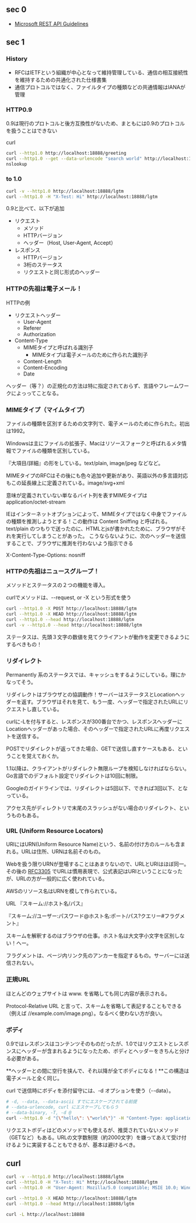 ## sec 0
- [Microsoft REST API Guidelines](https://github.com/Microsoft/api-guidelines/blob/master/Guidelines.md)

## sec 1

### History
- RFCはIETFという組織が中心となって維持管理している、通信の相互接続性を維持するための共通化された仕様書集
- 通信プロトコルではなく、ファイルタイプの種類などの共通情報はIANAが管理

### HTTP0.9
0.9は現行のプロトコルと後方互換性がないため、まともには0.9のプロトコルを扱うことはできない

curl 

``` sh
curl --http1.0 http://localhost:18888/greeting
curl --http1.0 --get --data-urlencode "search world" http://localhost:18888
nslookup
```

### to 1.0
``` sh
curl -v --http1.0 http://localhost:18888/lgtm
curl --http1.0 -H "X-Test: Hi" http://localhost:18888/lgtm
```

0.9と比べて、以下が追加

- リクエスト
  - メソッド
  - HTTPバージョン
  - ヘッダー（Host, User-Agent, Accept）
- レスポンス
  - HTTPバージョン
  - 3桁のステータス
  - リクエストと同じ形式のヘッダー

### HTTPの先祖は電子メール！

HTTPの例
- リクエストヘッダー
  - User-Agent
  - Referer
  - Authorization
- Content-Type
  - MIMEタイプと呼ばれる識別子
    - MIMEタイプは電子メールのために作られた識別子
  - Content-Length
  - Content-Encoding
  - Date

ヘッダー（等？）の正規化の方法は特に指定されておらず、言語やフレームワークによっってことなる。

### MIMEタイプ（マイムタイプ）
ファイルの種類を区別するための文字列で、電子メールのために作られた。初出は1992。

Windowsは主にファイルの拡張子、Macはリソースフォークと呼ばれるメタ情報でファイルの種類を区別している。

『大項目/詳細』の形をしている。text/plain, image/jpeg などなど。

MIMEタイプのRFCはその後にも色々追加や更新があり、英語以外の多言語対応もこの延長線上に定義されている。image/svg+xml

意味が定義されていない単なるバイト列を表すMIMEタイプはapplication/octet-stream

IEはインターネットオプションによって、MIMEタイプではなく中身でファイルの種類を推測しようとする！この動作は Content Sniffing と呼ばれる。text/plain のつもりで送ったのに、HTMLとjsが書かれたために、ブラウザがそれを実行してしまうことがあった。
こうならないように、次のヘッダーを送信することで、ブラウザに推測を行わないよう指示できる

X-Content-Type-Options: nosniff

### HTTPの先祖はニュースグループ！
メソッドとステータスの２つの機能を導入。

curlでメソッドは、--request, or -X という形式を使う

``` sh
curl --http1.0 -X POST http://localhost:18888/lgtm
curl --http1.0 -X HEAD http://localhost:18888/lgtm
curl --http1.0 --head http://localhost:18888/lgtm
curl -v --http1.0 --head http://localhost:18888/lgtm
```

ステータスは、先頭３文字の数値を見てクライアントが動作を変更できるようにするべきもの！

### リダイレクト
Permanently 系のステータスでは、キャッシュをするようにしている。理にかなってそう。

リダイレクトはブラウザとの協調動作！サーバーはステータスとLocationヘッダーを返す。ブラウザはそれを見て、もう一度、ヘッダーで指定されたURLにリクエストし直している。

curlに-Lを付与すると、レスポンスが300番台でかつ、レスポンスヘッダーにLocationヘッダーがあった場合、そのヘッダーで指定されたURLに再度リクエストを送信する。

POSTでリダイレクトが返ってきた場合、GETで送信し直すケースもある、ということを覚えておくか。

1.1以降は、クライアントがリダイレクト無限ループを検知しなければならない。Go言語でのデフォルト設定でリダイレクトは10回に制限。

Googleのガイドラインでは、リダイレクトは5回以下、できれば3回以下、となっている。

アクセス先がディレクトリで末尾のスラッシュがない場合のリダイレクト、というものもある。

### URL (Uniform Resource Locators)
URIにはURN(Uniform Resource Name)という、名前の付け方のルールも含まれる。URLは住所、URNは名前そのもの。

Webを扱う限りURNが登場することはあまりないので、URLとURIはほぼ同一。その後の [RFC3305](https://datatracker.ietf.org/doc/html/rfc3305) でURLは慣用表現で、公式表記はURIということになったが、URLの方が一般的に広く使われている。

AWSのリソース名はURNを模して作られている。

URL
『スキーム://ホスト名/パス』

『スキーム://ユーザー:パスワード@ホスト名:ポート/パス?クエリー#フラグメント』

スキームを解釈するのはブラウザの仕事。ホスト名は大文字小文字を区別しない！へー。

フラグメントは、ページ内リンク先のアンカーを指定するもの。サーバーには送信されない。

### 正規URL
ほとんどのウェブサイトは www. を省略しても同じ内容が表示される。

Protocol-Relative URL と言って、スキームを省略して表記することもできる（例えば //example.com/image.png）。なるべく使わない方が良い。

### ボディ
0.9ではレスポンスはコンテンツそのものだったが、1.0ではリクエストとレスポンスにヘッダーが含まれるようになったため、ボディとヘッダーをきちんと分ける必要がある。

**ヘッダーとの間に空行を挟んで、それ以降が全てボディになる！**この構造は電子メールと全く同じ。

curl で送信時にボディを添付留守には、-d オプションを使う（--data）。

``` sh
# -d, --data, --data-ascii すでにエスケープされてる前提
# --data-urlencode, curl にエスケープしてもらう
# --data-binary, -T, -d @
curl --http1.0 -d "{\"hello\": \"world\"}" -H "Content-Type: application/json" http://localhost:18888/lgtm

```

リクエストボディはどのメソッドでも使えるが、推奨されていないメソッド（GETなど）もある。URLの文字数制限（約2000文字）を嫌ってあえて受け付けるように実装することもできるが、基本は避けるべき。









## curl
``` sh
curl -v --http1.0 http://localhost:18888/lgtm
curl --http1.0 -H "X-Test: Hi" http://localhost:18888/lgtm
curl --http1.0 -H "User-Agent: Mozilla/5.0 (compatible; MSIE 10.0; Windows NT 6.1; Trident/6.0)" http://localhost:18888/lgtm

curl --http1.0 -X HEAD http://localhost:18888/lgtm
curl --http1.0 --head http://localhost:18888/lgtm

curl -L http://localhost:18888
```
